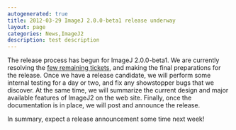 ```yaml
---
autogenerated: true
title: 2012-03-29 ImageJ 2.0.0-beta1 release underway
layout: page
categories: News,ImageJ2
description: test description
---
```


The release process has begun for ImageJ 2.0.0-beta1. We are currently resolving the [few remaining tickets](http://trac.imagej.net/milestone/imagej2-b1-initial), and making the final preparations for the release. Once we have a release candidate, we will perform some internal testing for a day or two, and fix any showstopper bugs that we discover. At the same time, we will summarize the current design and major available features of ImageJ2 on the web site. Finally, once the documentation is in place, we will post and announce the release.

In summary, expect a release announcement some time next week!

 

